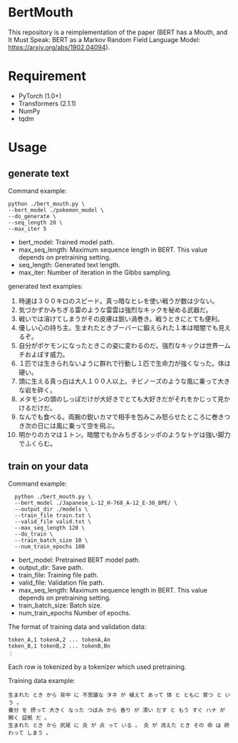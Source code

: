 # BertMouth
This repository is a reimplementation of the paper (BERT has a Mouth, and It Must Speak: BERT as a Markov Random Field Language Model: https://arxiv.org/abs/1902.04094).
                                      
# Requirement
- PyTorch (1.0+)
- Transformers (2.1.1)
- NumPy
- tqdm 
                                                                                                                                                                      
# Usage                                                                                                                                                                                                   
## generate text

Command example:
```
python ./bert_mouth.py \
--bert_model ./pokemon_model \
--do_generate \
--seq_length 20 \
--max_iter 5
```

- bert_model: Trained model path.                                                                                                                                                                     
- max_seq_length: Maximum sequence length in BERT. This value depends on pretraining setting. 
- seq_length: Generated text length.
- max_iter: Number of iteration in the Gibbs sampling.

generated text examples:
1. 時速は３００キロのスピード。真っ暗なヒレを使い戦うが数は少ない。
2. 気づかずかみちぎる雷のような雷雲は強烈なキックを秘める武器だ。
3. 戦いでは溶けてしまうがその皮膚は鋭い渦巻き。戦うときにとても便利。 
4. 優しい心の持ち主。生まれたときブーバーに鍛えられた１本は暗闇でも見えるぞ。
5. 自分がポケモンになったときこの姿に変わるのだ。強烈なキックは世界一ムチおよぼす威力。
6. １匹では生きられないように群れで行動し１匹で生命力が強くなった。体は硬い。
7. 頭に生える真っ白は大人１００人以上。チビノーズのような風に乗って大きな岩を砕く。
8. メタモンの頭のしっぽだけが大好きでとても大好きだがそれをかじって見かけるだけだ。
9. なんでも食べる。両腕の鋭いカマで相手を包みこみ怒らせたところに巻きつき次の日には風に乗って空を飛ぶ。
10. 明かりのカマは１トン。暗闇でもかみちぎるシッポのようなトゲは強い脚力でふくらむ。

## train on your data 

Command example:
```
  python ./bert_mouth.py \
  --bert_model ./Japanese_L-12_H-768_A-12_E-30_BPE/ \                                                                                                                                               
  --output_dir ./models \
  --train_file train.txt \
  --valid_file valid.txt \
  --max_seq_length 128 \
  --do_train \
  --train_batch_size 10 \
  --num_train_epochs 100
  ```

- bert_model: Pretrained BERT model path.
- output_dir: Save path.
- train_file: Training file path.
- valid_file: Validation file path.
- max_seq_length: Maximum sequence length in BERT. This value depends on pretraining setting. 
- train_batch_size: Batch size.
- num_train_epochs Number of epochs.

The format of training data and validation data: 
```
token_A,1 tokenA,2 ... tokenA,An
token_B,1 tokenB,2 ... tokenB,Bn
︙
```
Each row is tokenized by a tokenizer which used pretraining.

Training data example:
```
生まれた とき から 背中 に 不思議な タネ が 植えて あって 体 と ともに 育つ と いう 。
養分 を 摂って 大きく なった つぼみ から 香り が 漂い だす と もう すぐ ハナ が 開く 証拠 だ 。
生まれた とき から 尻尾 に 炎 が 点 って いる 。 炎 が 消えた とき その 命 は 終わって しまう 。
```

